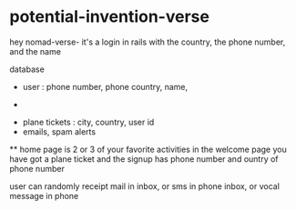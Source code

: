 # potential-invention-verse
hey
nomad-verse- it's a login in rails with the country, the phone number, and the name

database

- user : phone number, phone country, name,
* 

- plane tickets : city, country, user id
- emails, spam alerts

** home page is 2 or 3 of your favorite activities
in the welcome page you have got a plane ticket
and the signup has phone number and ountry of phone number

user can randomly receipt mail in inbox, or sms in phone inbox, or vocal message in phone
